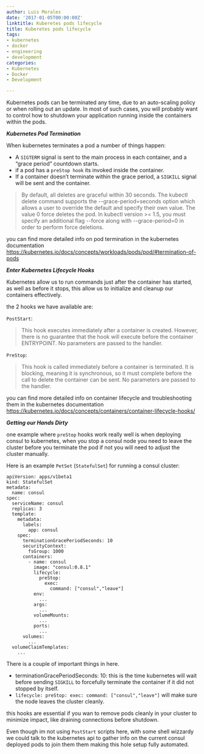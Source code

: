 ```yaml
---
author: Luis Morales
date: '2017-01-05T00:00:00Z'
linktitle: Kuberetes pods lifecycle
title: Kuberetes pods lifecycle
tags:
- kubernetes
- docker
- engineering
- development
categories:
- Kubernetes
- Docker
- Development

---
```

Kubernetes pods can be terminated any time, due to an auto-scaling policy or when rolling out an update. In most of such cases, you will probably want to control how to shutdown your application running inside the containers within the pods.

***Kubernetes Pod Termination***

When kubernetes terminates a pod a number of things happen:

* A `SIGTERM` signal is sent to the main process in each container, and a “grace period” countdown starts.
* if a pod has a `preStop hook` its invoked inside the container.
* If a container doesn’t terminate within the grace period, a `SIGKILL` signal will be sent and the container.

> By default, all deletes are graceful within 30 seconds. The kubectl delete command supports the --grace-period=seconds option which
> allows a user to override the default and specify their own value. The value 0 force deletes the pod. In kubectl version >= 1.5, you
> must specify an additional flag --force along with --grace-period=0 in order to perform force deletions.

you can find more detailed info on pod termination in the kubernetes documentation https://kubernetes.io/docs/concepts/workloads/pods/pod/#termination-of-pods

***Enter Kubernetes Lifecycle Hooks***

Kubernetes allow us to run commands just after the container has started, as well as before it stops, this allow us to initialize and cleanup our containers effectively.

the 2 hooks we have available are:

`PostStart`:

> This hook executes immediately after a container is created. However, there is no guarantee that the hook will execute before the container ENTRYPOINT. No parameters are passed to the handler.

`PreStop`:

> This hook is called immediately before a container is terminated. It is blocking, meaning it is synchronous, so it must complete before the call to delete the container can be sent. No parameters are passed to the handler.

you can find more detailed info on container lifecycle and troubleshooting them in the kubernetes documentation https://kubernetes.io/docs/concepts/containers/container-lifecycle-hooks/

***Getting our Hands Dirty***

one example where `preStop` hooks work really well is when deploying consul to kubernetes, when you stop a consul node you need to leave the cluster before you terminate the pod if not you will need to adjust the cluster manually.

Here is an example `PetSet` (`StatefulSet`) for running a consul cluster:
```
apiVersion: apps/v1beta1
kind: StatefulSet
metadata:
  name: consul
spec:
  serviceName: consul
  replicas: 3
  template:
    metadata:
      labels:
        app: consul
    spec:
      terminationGracePeriodSeconds: 10
      securityContext:
        fsGroup: 1000
      containers:
        - name: consul
          image: "consul:0.8.1"
          lifecycle:
            preStop:
              exec:
                command: ["consul","leave"]
          env:
            ...
          args:
            ...
          volumeMounts:
            ...
          ports:
            ...
      volumes:
        ...
  volumeClaimTemplates:
    ...
```

There is a couple of important things in here.
* terminationGracePeriodSeconds: 10: this is the time kubernetes will wait before sending `SIGKILL` to forcefully terminate the container if it did not stopped by itself.
* `lifecycle: preStop: exec: command: ["consul","leave"]` will make sure the node leaves the cluster cleanly.

this hooks are essential if you wan to remove pods cleanly in your cluster to minimize impact, like draining connections before shutdown.

Even though im not using `PostStart` scripts here, with some shell wizzardy we could talk to the kubernetes api to gather info on the current consul deployed pods to join them them making this hole setup fully automated.